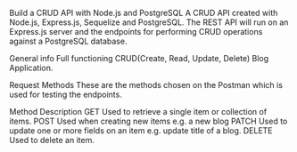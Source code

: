 Build a CRUD API with Node.js and PostgreSQL
A CRUD API created with Node.js, Express.js, Sequelize and PostgreSQL. The REST API will run on an Express.js server and the endpoints for performing CRUD operations against a PostgreSQL database.

General info
Full functioning CRUD(Create, Read, Update, Delete) Blog Application.

Request Methods
These are the methods chosen on the Postman which is used for testing the endpoints.

Method	Description
GET	Used to retrieve a single item or collection of items.
POST	Used when creating new items e.g. a new blog
PATCH	Used to update one or more fields on an item e.g. update title of a blog.
DELETE	Used to delete an item.
